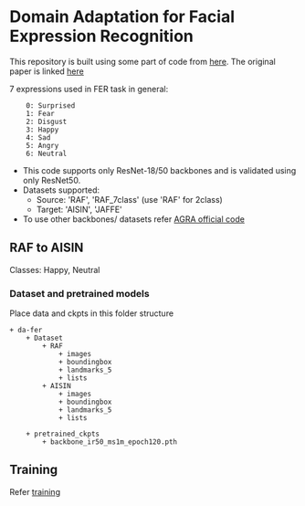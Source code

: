 #  Domain Adaptation for Facial Expression Recognition

This repository is built using some part of code from [here](https://github.com/HCPLab-SYSU/CD-FER-Benchmark). The original paper is linked [here](https://arxiv.org/abs/2008.00859)

7 expressions used in FER task in general:

```commandline
    0: Surprised
    1: Fear
    2: Disgust
    3: Happy
    4: Sad
    5: Angry
    6: Neutral
```

- This code supports only ResNet-18/50 backbones and is validated using only ResNet50.
- Datasets supported:
    - Source: 'RAF', 'RAF_7class' (use 'RAF' for 2class)
    - Target: 'AISIN', 'JAFFE'
- To use other backbones/ datasets refer [AGRA official code](https://github.com/HCPLab-SYSU/CD-FER-Benchmark/tree/master/AGRA)    

## RAF to AISIN 
Classes: Happy, Neutral

### Dataset and pretrained models
Place data and ckpts in this folder structure
```commandline
+ da-fer
    + Dataset
        + RAF
            + images
            + boundingbox
            + landmarks_5
            + lists
        + AISIN
            + images
            + boundingbox
            + landmarks_5
            + lists
            
    + pretrained_ckpts
        + backbone_ir50_ms1m_epoch120.pth
```


## Training

 Refer [training](training/README.md)





